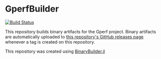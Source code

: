 # GperfBuilder

[![Build Status](https://travis-ci.org/hessammehr/GperfBuilder.svg?branch=master)](https://travis-ci.org/hessammehr/GperfBuilder)

This repository builds binary artifacts for the Gperf project. Binary artifacts are automatically uploaded to
[this repository's GitHub releases page](https://github.com/hessammehr/GperfBuilder/releases) whenever a tag is created
on this repository.

This repository was created using [BinaryBuilder.jl](https://github.com/JuliaPackaging/BinaryBuilder.jl)

